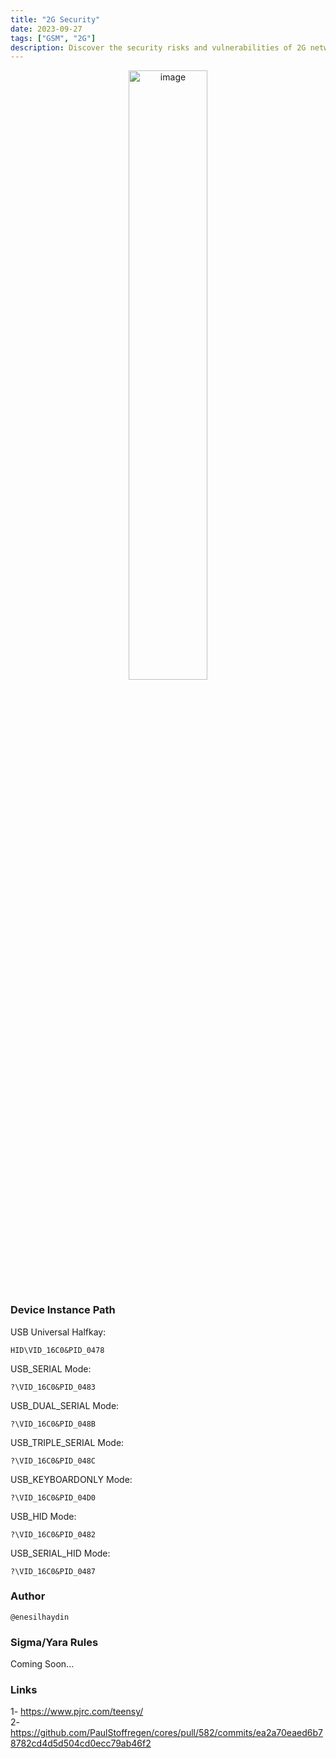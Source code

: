 ```yaml
---
title: "2G Security"
date: 2023-09-27
tags: ["GSM", "2G"]
description: Discover the security risks and vulnerabilities of 2G networks. Learn about best practices for protecting your data and devices on outdated 2G infrastructure.
---
```


<p align="center">
  <img src="/images/teensy.jpg" alt="image" width="50%" height="50%">
</p>

### Device Instance Path

USB Universal Halfkay:
```text
HID\VID_16C0&PID_0478
```

USB_SERIAL Mode:
```text
?\VID_16C0&PID_0483
```

USB_DUAL_SERIAL Mode:
```text
?\VID_16C0&PID_048B
```

USB_TRIPLE_SERIAL Mode:
```text
?\VID_16C0&PID_048C
```

USB_KEYBOARDONLY Mode:
```text
?\VID_16C0&PID_04D0
```

USB_HID Mode:
```text
?\VID_16C0&PID_0482
```

USB_SERIAL_HID Mode:
```text
?\VID_16C0&PID_0487
```

### Author

```text
@enesilhaydin
```

### Sigma/Yara Rules

Coming Soon...

### Links

1- https://www.pjrc.com/teensy/ \
2- https://github.com/PaulStoffregen/cores/pull/582/commits/ea2a70eaed6b78782cd4d5d504cd0ecc79ab46f2
